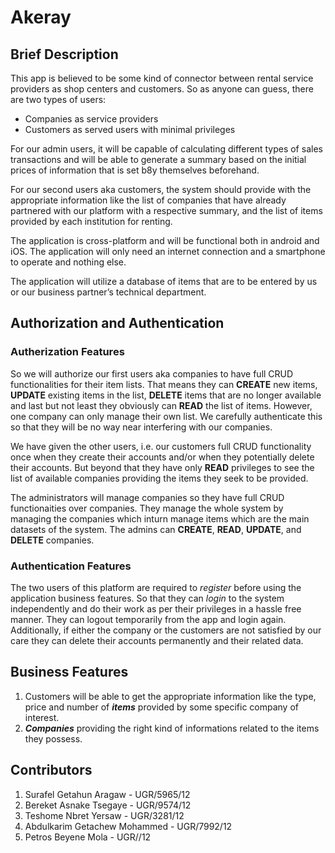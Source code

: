 # Akeray

## Brief Description

This app is believed to be some kind of connector between rental service providers as shop centers and customers. So as anyone can guess, there are two types of users:
* Companies as service providers
* Customers as served users with minimal privileges    

For our admin users, it will be capable of calculating different types of sales transactions and will be able to generate a summary based on the initial prices of information that is set b8y themselves beforehand.

For our second users aka customers, the system should provide with the appropriate information like the list of companies that have already partnered with our platform with a respective summary, and the list of items provided by each institution for renting.

The application is cross-platform and will be functional both in android and iOS. The application will only need an internet connection and a smartphone to operate and nothing else.

The application will utilize a database of items that are to be entered by us or our business partner’s technical department.

## Authorization and Authentication

### Autherization Features

So we will authorize our first users aka companies to have full CRUD functionalities for their item lists. That means they can **CREATE** new items, **UPDATE** existing items in the list, **DELETE** items that are no longer available and last but not least they obviously can **READ** the list of items. However, one company can only manage their own list. We carefully authenticate this so that they will be no way near interfering with our companies.

We have given the other users, i.e. our customers full CRUD functionality once when they create their accounts and/or when they potentially delete their accounts. But beyond that they have only **READ** privileges to see the list of available companies providing the items they seek to be provided.

The administrators will manage companies so they have full CRUD functionaities over companies. They manage the whole system by managing the companies which inturn manage items which are the main datasets of the system. The admins can **CREATE**, **READ**, **UPDATE**, and **DELETE** companies.

### Authentication Features

The two users of this platform are required to *register* before using the application business features. So that they can *login* to the system independently and do their work as per their privileges in a hassle free manner. They can logout temporarily from the app and login again. Additionally, if either the company or the customers are not satisfied by our care they can delete their accounts permanently and their related data.

## Business Features

1. Customers will be able to get the appropriate information like the type, price and number of ***items*** provided by some specific company of interest.
2. ***Companies*** providing the right kind of informations related to the items they possess.

## Contributors

1. Surafel Getahun Aragaw - UGR/5965/12
2. Bereket Asnake Tsegaye - UGR/9574/12
3. Teshome Nbret Yersaw - UGR/3281/12
4. Abdulkarim Getachew Mohammed - UGR/7992/12
5. Petros Beyene Mola - UGR//12
